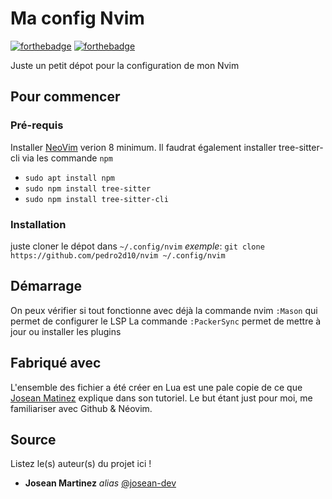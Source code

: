 # Ma config Nvim

[![forthebadge](http://forthebadge.com/images/badges/built-with-love.svg)](http://forthebadge.com)  [![forthebadge](https://forthebadge.com/images/badges/uses-badges.svg)](https://forthebadge.com)

Juste un petit dépot pour la configuration de mon Nvim

## Pour commencer
### Pré-requis

Installer [NeoVim](https://github.com/neovim/neovim/wiki/Installing-Neovim) verion 8 minimum.
Il faudrat également installer tree-sitter-cli via les commande ``npm``

- ``sudo apt install npm``
- ``sudo npm install tree-sitter``
- ``sudo npm install tree-sitter-cli``

### Installation

juste cloner le dépot dans ``~/.config/nvim``
_exemple_: ``git clone https://github.com/pedro2d10/nvim ~/.config/nvim``

## Démarrage

On peux vérifier si tout fonctionne avec déjà la commande nvim ``:Mason`` qui permet de configurer le LSP
La commande ``:PackerSync`` permet de mettre à jour ou installer les plugins

## Fabriqué avec

L'ensemble des fichier a été créer en Lua est une pale copie de ce que [Josean Matinez](https://www.youtube.com/watch?v=vdn_pKJUda8) explique dans son tutoriel.
Le but étant just pour moi, me familiariser avec Github & Néovim.

## Source
Listez le(s) auteur(s) du projet ici !
* **Josean Martinez** _alias_ [@josean-dev](https://github.com/josean-dev/dev-environment-files)
